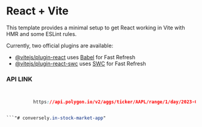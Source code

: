 # React + Vite

This template provides a minimal setup to get React working in Vite with HMR and some ESLint rules.

Currently, two official plugins are available:

- [@vitejs/plugin-react](https://github.com/vitejs/vite-plugin-react/blob/main/packages/plugin-react/README.md) uses [Babel](https://babeljs.io/) for Fast Refresh
- [@vitejs/plugin-react-swc](https://github.com/vitejs/vite-plugin-react-swc) uses [SWC](https://swc.rs/) for Fast Refresh


### API LINK 


```css


          https://api.polygon.io/v2/aggs/ticker/AAPL/range/1/day/2023-01-09/2023-01-09?apiKey=SaqcnpFHhsaRRronsVjDQKGEKQvGxBqs


```"# conversely.in-stock-market-app" 
